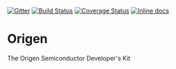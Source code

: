 [![Gitter](https://badges.gitter.im/Join%20Chat.svg)](https://gitter.im/Origen-SDK/users?utm_source=badge&utm_medium=badge&utm_campaign=pr-badge&utm_content=badge)
[![Build Status](https://travis-ci.org/Origen-SDK/origen.svg)](https://travis-ci.org/Origen-SDK/origen)
[![Coverage Status](https://coveralls.io/repos/Origen-SDK/origen/badge.svg?branch=master&service=github)](https://coveralls.io/github/Origen-SDK/origen?branch=master)
[![Inline docs](http://inch-ci.org/github/Origen-SDK/origen.svg)](http://inch-ci.org/github/Origen-SDK/origen)


# Origen

The Origen Semiconductor Developer's Kit
